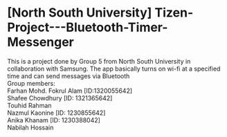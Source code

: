 # [North South University] Tizen-Project---Bluetooth-Timer-Messenger
This is a project done by Group 5 from North South University in collaboration with Samsung. The app basically turns on wi-fi at a specified time and can send messages via Bluetooth<br />
Group members:<br />
Farhan Mohd. Fokrul Alam [ID:1320055642]<br />
Shafee Chowdhury [ID: 1321365642]<br />
Touhid Rahman<br />
Nazmul Kaonine [ID: 1230855642]<br />
Anika Khanam [ID: 1230388042]<br />
Nabilah Hossain<br />
